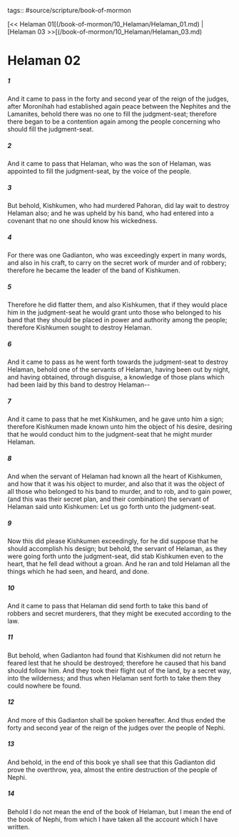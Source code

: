 tags:: #source/scripture/book-of-mormon

[<< Helaman 01[(/book-of-mormon/10_Helaman/Helaman_01.md) | [Helaman 03 >>[(/book-of-mormon/10_Helaman/Helaman_03.md)

# Helaman 02

##### 1

And it came to pass in the forty and second year of the reign of the judges, after Moronihah had established again peace between the Nephites and the Lamanites, behold there was no one to fill the judgment-seat; therefore there began to be a contention again among the people concerning who should fill the judgment-seat.

##### 2

And it came to pass that Helaman, who was the son of Helaman, was appointed to fill the judgment-seat, by the voice of the people.

##### 3

But behold, Kishkumen, who had murdered Pahoran, did lay wait to destroy Helaman also; and he was upheld by his band, who had entered into a covenant that no one should know his wickedness.

##### 4

For there was one Gadianton, who was exceedingly expert in many words, and also in his craft, to carry on the secret work of murder and of robbery; therefore he became the leader of the band of Kishkumen.

##### 5

Therefore he did flatter them, and also Kishkumen, that if they would place him in the judgment-seat he would grant unto those who belonged to his band that they should be placed in power and authority among the people; therefore Kishkumen sought to destroy Helaman.

##### 6

And it came to pass as he went forth towards the judgment-seat to destroy Helaman, behold one of the servants of Helaman, having been out by night, and having obtained, through disguise, a knowledge of those plans which had been laid by this band to destroy Helaman--

##### 7

And it came to pass that he met Kishkumen, and he gave unto him a sign; therefore Kishkumen made known unto him the object of his desire, desiring that he would conduct him to the judgment-seat that he might murder Helaman.

##### 8

And when the servant of Helaman had known all the heart of Kishkumen, and how that it was his object to murder, and also that it was the object of all those who belonged to his band to murder, and to rob, and to gain power, (and this was their secret plan, and their combination) the servant of Helaman said unto Kishkumen: Let us go forth unto the judgment-seat.

##### 9

Now this did please Kishkumen exceedingly, for he did suppose that he should accomplish his design; but behold, the servant of Helaman, as they were going forth unto the judgment-seat, did stab Kishkumen even to the heart, that he fell dead without a groan. And he ran and told Helaman all the things which he had seen, and heard, and done.

##### 10

And it came to pass that Helaman did send forth to take this band of robbers and secret murderers, that they might be executed according to the law.

##### 11

But behold, when Gadianton had found that Kishkumen did not return he feared lest that he should be destroyed; therefore he caused that his band should follow him. And they took their flight out of the land, by a secret way, into the wilderness; and thus when Helaman sent forth to take them they could nowhere be found.

##### 12

And more of this Gadianton shall be spoken hereafter. And thus ended the forty and second year of the reign of the judges over the people of Nephi.

##### 13

And behold, in the end of this book ye shall see that this Gadianton did prove the overthrow, yea, almost the entire destruction of the people of Nephi.

##### 14

Behold I do not mean the end of the book of Helaman, but I mean the end of the book of Nephi, from which I have taken all the account which I have written.

